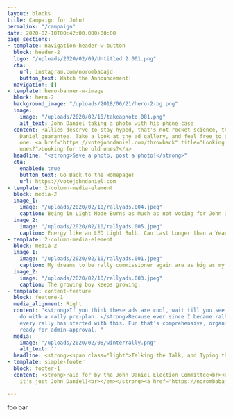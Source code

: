 ```yaml
---
layout: blocks
title: Campaign for John!
permalink: "/campaign"
date: 2020-02-10T00:42:00.000+00:00
page_sections:
- template: navigation-header-w-button
  block: header-2
  logo: "/uploads/2020/02/09/Untitled 2.001.png"
  cta:
    url: instagram.com/norombabajd
    button_text: Watch the Announcement!
  navigation: []
- template: hero-banner-w-image
  block: hero-2
  background_image: "/uploads/2018/06/21/hero-2-bg.png"
  image:
    image: "/uploads/2020/02/10/takeaphoto.001.png"
    alt_text: John Daniel taking a photo with his phone case
  content: Rallies deserve to stay hyped, that's not rocket science, that's a John
    Daniel guarantee. Take a look at the ad gallery, and feel free to post your favorite
    one. <a href="https://votejohndaniel.com/throwback" title="Looking for the old
    ones?">Looking for the old ones?</a>
  headline: "<strong>Save a photo, post a photo!</strong>"
  cta:
    enabled: true
    button_text: Go Back to the Homepage!
    url: https://votejohndaniel.com
- template: 2-column-media-element
  block: media-2
  image_1:
    image: "/uploads/2020/02/10/rallyads.004.jpeg"
    caption: Being in Light Mode Burns as Much as not Voting for John Daniel.
  image_2:
    image: "/uploads/2020/02/10/rallyads.005.jpeg"
    caption: Energy like an LED Light Bulb, Can Last Longer than a Year.
- template: 2-column-media-element
  block: media-2
  image_1:
    image: "/uploads/2020/02/10/rallyads.001.jpeg"
    caption: My dreams to be rally commissioner again are as big as my nose.
  image_2:
    image: "/uploads/2020/02/10/rallyads.003.jpeg"
    caption: The growing boy keeps growing.
- template: content-feature
  block: feature-1
  media_alignment: Right
  content: "<strong>If you think these ads are cool, wait till you see what I can
    do with a rally pre-plan. </strong>Because ever since I became rally commissioner,
    every rally has started with this. Fun that's comprehensive, organized, and always
    ready for admin-approval. "
  media:
    image: "/uploads/2020/02/08/winterrally.png"
    alt_text: ''
  headline: <strong><span class="light">Talking the Talk, and Typing the Type.</span></strong>
- template: simple-footer
  block: footer-1
  content: <strong>Paid for by the John Daniel Election Committee<br><em>(but in reality,
    it's just John Daniel)<br></em></strong><a href="https://norombabajd.com" title="norombabajd.com">norombabajd.com</a>

---
```

foo bar